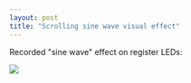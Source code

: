 ```yaml
---
layout: post
title: "Scrolling sine wave visual effect"
---
```


Recorded "sine wave" effect on register LEDs:

[![](https://img.youtube.com/vi/iJCw1v9FqJo/0.jpg)](https://www.youtube.com/watch?v=iJCw1v9FqJo)
